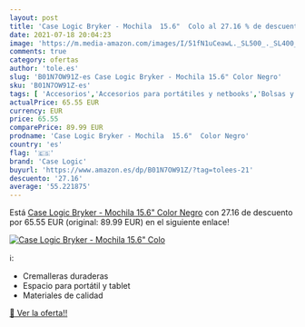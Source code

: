 ```yaml
---
layout: post
title: 'Case Logic Bryker - Mochila  15.6"  Colo al 27.16 % de descuento'
date: 2021-07-18 20:04:23
image: 'https://m.media-amazon.com/images/I/51fN1uCeawL._SL500_._SL400_.jpg'
comments: true
category: ofertas
author: 'tole.es'
slug: 'B01N7OW91Z-es Case Logic Bryker - Mochila 15.6" Color Negro'
sku: 'B01N7OW91Z-es'
tags: [ 'Accesorios','Accesorios para portátiles y netbooks','Bolsas y fundas para portátiles y netbooks','Informática','Mochilas para portátiles y netbooks','case logic','mochila', ]
actualPrice: 65.55 EUR
currency: EUR
price: 65.55
comparePrice: 89.99 EUR
prodname: 'Case Logic Bryker - Mochila  15.6"  Color Negro'
country: 'es'
flag: '🇪🇸'
brand: 'Case Logic'
buyurl: 'https://www.amazon.es/dp/B01N7OW91Z/?tag=tolees-21'
descuento: '27.16'
average: '55.221875'
---
```


Está [Case Logic Bryker - Mochila  15.6"  Color Negro](https://www.amazon.es/dp/B01N7OW91Z/?tag=tolees-21) con 27.16 de descuento por 65.55 EUR (original: 89.99 EUR) en el siguiente enlace!

[![Case Logic Bryker - Mochila  15.6"  Colo](https://m.media-amazon.com/images/I/51fN1uCeawL._SL500_._SL400_.jpg)](https://www.amazon.es/dp/B01N7OW91Z/?tag=tolees-21)

ℹ️:

- Cremalleras duraderas
- Espacio para portátil y tablet
- Materiales de calidad

[🛒 Ver la oferta!!](https://www.amazon.es/dp/B01N7OW91Z/?tag=tolees-21)
